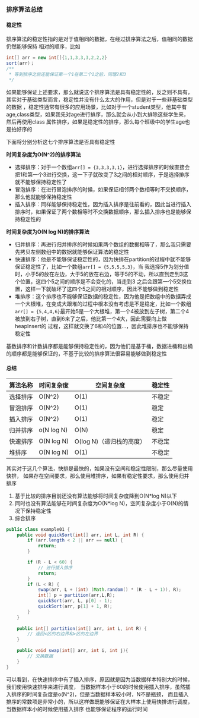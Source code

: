 ### 排序算法总结

#### 稳定性
排序算法的稳定性指的是对于值相同的数据，在经过排序算法之后，值相同的数据仍然能够保持
相对的顺序，比如
```java
int[] arr = new int[]{1,1,3,3,3,2,2,2}
sort(arr)；
/**
 * 等到排序之后还能保证第一个1在第二个1之前，同理2和3
 */
```
如果能够保证上述要求，那么就说这个排序算法是具有稳定性的，反之则不具有，其实对于基础类型而言，稳定性并没有什么太大的作用，但是对于一些非基础类型的数据
，稳定性通常有很多的应用场景，比如对于一个student类型，他其中有age,class类型，如果我先对age进行排序，那么就会从小到大排除这些学生来，然后再使用class
属性排序，如果是稳定性的排序，那么每个班级中的学生age也是拍好序的

下面将分别分析这七个排序算法是否具有稳定性

**时间复杂度为O(N^2)的排序算法**
- 选择排序：对于一个数组`arr[] = {3,3,3,3,1}`，进行选择排序的时候直接会把1和第一个3进行交换，这一下子就改变了3之间的相对顺序，于是选择排序就不能够保持稳定性了
- 冒泡排序：在进行冒泡排序的时候，如果保证相邻两个数相等时不交换顺序，那么他就能够保持稳定性
- 插入排序：同样能够保持稳定性，因为插入排序是往前看的，因此当进行插入排序时，如果保证了两个数相等时不交换数据顺序，那么插入排序也是能够保持稳定性的

**时间复杂度为O(N log N)的排序算法**

- 归并排序：再进行归并排序的时候如果两个数组的数据相等了，那么我只需要先拷贝左侧数组中的数据就能够保证算法的稳定性
- 快速排序：他是不能够保证稳定性的，因为快排在partition的过程中就不能够保证稳定性了，比如一个数组`arr[] = {5,5,5,5,3}`，当
我选择5作为划分值时，小于5的放在左边，大于5的放在右边，等于5的不动，所以直到走到3这个位置，这四个5之间的顺序是不会变化的，当走到3
之后会跟第一个5交换位置，这样一下就破坏了这四个5之间的相对顺序，因此不能够做到稳定性
- 堆排序：这个排序也不能够保证数据的稳定性，因为他是把数组中的数据弄成一个大根堆，在变成大跟堆的过程中根本没有考虑是不是稳定，比如一个数组
`arr[] = {5,4,4,6}`最开始5是一个大根堆，第一个4被放到左子树，第二个4被放到右子树，直到6来了之后，他比第一个4大，因此需要向上做heapInsert的
过程，这样就交换了6和4的位置...，因此堆排序也不能够保持稳定性

基数排序和计数排序都是能够保持稳定性的，因为他们是基于桶，数据进桶和出桶的顺序都是能够保证的，不基于比较的排序算法很容易能够做到稳定性

#### 总结
| 算法名称 |时间复杂度 | 空间复杂度 | 稳定性 |
|----|----|----| ---- |
| 选择排序 | O(N^2) | O(1) | 不稳定 |
| 冒泡排序 | O(N^2) | O(1) |  稳定  |
| 插入排序 | O(N^2) | O(1) | 稳定 |
| 归并排序 | o(N log N) | O(N) | 稳定 |
| 快速排序 | O(N log N) | O(log N)（递归栈的高度） | 不稳定 |
|  堆排序  | O(N log N) | O(1) | 不稳定 |

其实对于这几个算法，快排是最快的，如果没有空间和稳定性限制，那么尽量使用快排，
如果存在空间要求，那么使用堆排序，如果有稳定性要求，那么使用归并排序


1. 基于比较的排序目前还没有算法能够将时间复杂度降到O(N*log N)以下
2. 同时也没有算法能够在时间复杂度为O(N*log N)，空间复杂度小于O(N)的情况下保持稳定性
3. 综合排序
```java
public class example01 {
    public void quickSort(int[] arr, int L, int R) {
        if (arr.length < 2 || arr == null) {
            return;
        }

        if (R - L < 60) {
            // 进行插入排序
            return;
        }
        if (L < R) {
            swap(arr, L + (int) (Math.random() * (R - L + 1)), R);
            int[] p = partition(arr,L,R);
            quickSort(arr, L, p[0] - 1);
            quickSort(arr, p[1] + 1, R);
        }
    }
    
    public int[] partition(int[] arr, int L, int R) {
        // 返回<区的右边界和>区的左边界
    }
    
    public void swap(int[] arr, int i, int j){
        // 交换数据
    }
}
```
可以看到，在快速排序中有了插入排序，原因就是因为当数据样本特别大的时候，我们使用快速排序来进行调度，
当数据样本小于60的时候使用插入排序，虽然插入排序的时间复杂度是o(N^2)，但是当数据样本较小时，N不是瓶颈，
而且插入排序的常数项是非常小的，所以这样做既能够保证在大样本上使用快排进行调度，当数据样本小的时候使用插入排序
也能够保证程序的运行时间


